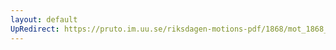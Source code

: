 ```yaml
---
layout: default
UpRedirect: https://pruto.im.uu.se/riksdagen-motions-pdf/1868/mot_1868__fk__68/mot_1868__fk__68-002.pdf
---
```

